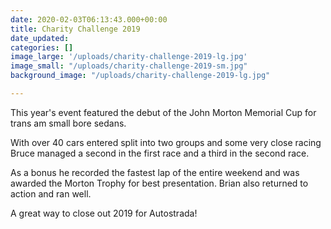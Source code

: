 ```yaml
---
date: 2020-02-03T06:13:43.000+00:00
title: Charity Challenge 2019
date_updated: 
categories: []
image_large: '/uploads/charity-challenge-2019-lg.jpg'
image_small: "/uploads/charity-challenge-2019-sm.jpg"
background_image: "/uploads/charity-challenge-2019-lg.jpg"

---
```

This year's event featured the debut of the John Morton Memorial Cup for trans am small bore sedans.

With over 40 cars entered split into two groups and some very close racing Bruce managed a second in the first race and a third in the second race.

As a bonus he recorded the fastest lap of the entire weekend and was awarded the Morton Trophy for best presentation. Brian also returned to action and ran well.

A great way to close out 2019 for Autostrada! 